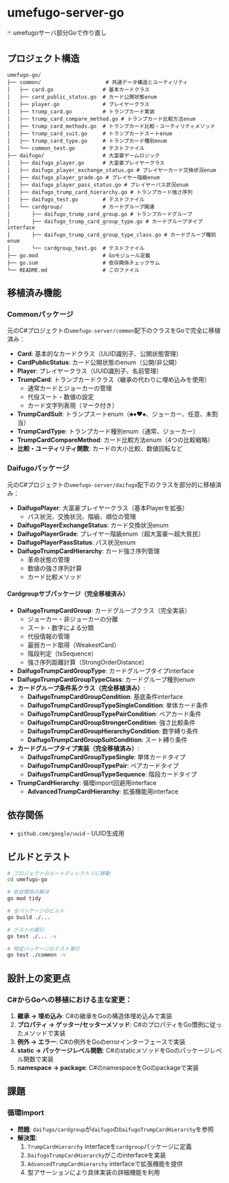 # umefugo-server-go

🃏 umefugoサーバ部分Goで作り直し

## プロジェクト構造

```
umefugo-go/
├── common/                     # 共通データ構造とユーティリティ
│   ├── card.go                # 基本カードクラス
│   ├── card_public_status.go  # カード公開状態enum
│   ├── player.go              # プレイヤークラス
│   ├── trump_card.go          # トランプカード実装
│   ├── trump_card_compare_method.go # トランプカード比較方法enum
│   ├── trump_card_methods.go  # トランプカード比較・ユーティリティメソッド
│   ├── trump_card_suit.go     # トランプカードスートenum
│   ├── trump_card_type.go     # トランプカード種別enum
│   └── common_test.go         # テストファイル
├── daifugo/                   # 大富豪ゲームロジック
│   ├── daifugo_player.go      # 大富豪プレイヤークラス
│   ├── daifugo_player_exchange_status.go # プレイヤーカード交換状況enum
│   ├── daifugo_player_grade.go # プレイヤー階級enum
│   ├── daifugo_player_pass_status.go # プレイヤーパス状況enum
│   ├── daifugo_trump_card_hierarchy.go # トランプカード強さ序列
│   ├── daifugo_test.go        # テストファイル
│   └── cardgroup/             # カードグループ関連
│       ├── daifugo_trump_card_group.go # トランプカードグループ
│       ├── daifugo_trump_card_group_type.go # カードグループタイプinterface
│       ├── daifugo_trump_card_group_type_class.go # カードグループ種別enum
│       └── cardgroup_test.go  # テストファイル
├── go.mod                     # Goモジュール定義
├── go.sum                     # 依存関係チェックサム
└── README.md                  # このファイル
```

## 移植済み機能

### Commonパッケージ

元のC#プロジェクトの`umefugo-server/common`配下のクラスをGoで完全に移植済み：

- **Card**: 基本的なカードクラス（UUID識別子、公開状態管理）
- **CardPublicStatus**: カード公開状態のenum（公開/非公開）
- **Player**: プレイヤークラス（UUID識別子、名前管理）
- **TrumpCard**: トランプカードクラス（継承の代わりに埋め込みを使用）
  - 通常カードとジョーカーの管理
  - 代役スート・数値の設定
  - カード文字列表現（マーク付き）
- **TrumpCardSuit**: トランプスートenum（♣♦♥♠、ジョーカー、任意、未割当）
- **TrumpCardType**: トランプカード種別enum（通常、ジョーカー）
- **TrumpCardCompareMethod**: カード比較方法enum（4つの比較戦略）
- **比較・ユーティリティ関数**: カードの大小比較、数値回転など

### Daifugoパッケージ

元のC#プロジェクトの`umefugo-server/daifugo`配下のクラスを部分的に移植済み：

- **DaifugoPlayer**: 大富豪プレイヤークラス（基本Playerを拡張）
  - パス状況、交換状況、階級、順位の管理
- **DaifugoPlayerExchangeStatus**: カード交換状況enum
- **DaifugoPlayerGrade**: プレイヤー階級enum（超大富豪〜超大貧民）
- **DaifugoPlayerPassStatus**: パス状況enum
- **DaifugoTrumpCardHierarchy**: カード強さ序列管理
  - 革命状態の管理
  - 数値の強さ序列計算
  - カード比較メソッド

#### Cardgroupサブパッケージ（完全移植済み）

- **DaifugoTrumpCardGroup**: カードグループクラス（完全実装）
  - ジョーカー・非ジョーカーの分離
  - スート・数字による分類
  - 代役情報の管理
  - 最弱カード取得（WeakestCard）
  - 階段判定（IsSequence）
  - 強さ序列距離計算（StrongOrderDistance）
- **DaifugoTrumpCardGroupType**: カードグループタイプinterface
- **DaifugoTrumpCardGroupTypeClass**: カードグループ種別enum
- **カードグループ条件系クラス（完全移植済み）**:
  - **DaifugoTrumpCardGroupCondition**: 基底条件interface
  - **DaifugoTrumpCardGroupTypeSingleCondition**: 単体カード条件
  - **DaifugoTrumpCardGroupTypePairCondition**: ペアカード条件
  - **DaifugoTrumpCardGroupStrongerCondition**: 強さ比較条件
  - **DaifugoTrumpCardGroupHierarchyCondition**: 数字縛り条件
  - **DaifugoTrumpCardGroupSuitCondition**: スート縛り条件
- **カードグループタイプ実装（完全移植済み）**:
  - **DaifugoTrumpCardGroupTypeSingle**: 単体カードタイプ
  - **DaifugoTrumpCardGroupTypePair**: ペアカードタイプ
  - **DaifugoTrumpCardGroupTypeSequence**: 階段カードタイプ
- **TrumpCardHierarchy**: 循環import回避用interface
  - **AdvancedTrumpCardHierarchy**: 拡張機能用interface

## 依存関係

- `github.com/google/uuid` - UUID生成用

## ビルドとテスト

```bash
# プロジェクトのルートディレクトリに移動
cd umefugo-go

# 依存関係の解決
go mod tidy

# 全パッケージのビルド
go build ./...

# テストの実行
go test ./... -v

# 特定パッケージのテスト実行
go test ./common -v
```

## 設計上の変更点

### C#からGoへの移植における主な変更：

1. **継承 → 埋め込み**: C#の継承をGoの構造体埋め込みで実装
2. **プロパティ → ゲッター/セッターメソッド**: C#のプロパティをGo慣例に従ったメソッドで実装
3. **例外 → エラー**: C#の例外をGoのerrorインターフェースで実装
4. **static → パッケージレベル関数**: C#のstaticメソッドをGoのパッケージレベル関数で実装
5. **namespace → package**: C#のnamespaceをGoのpackageで実装

## 課題

### 循環Import
- **問題**: `daifugo/cardgroup`が`daifugo`の`DaifugoTrumpCardHierarchy`を参照
- **解決策**: 
  1. `TrumpCardHierarchy` interfaceを`cardgroup`パッケージに定義
  2. `DaifugoTrumpCardHierarchy`がこのinterfaceを実装
  3. `AdvancedTrumpCardHierarchy` interfaceで拡張機能を提供
  4. 型アサーションにより具体実装の詳細機能を利用